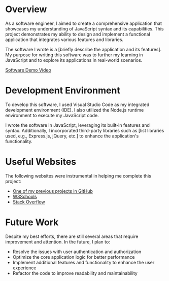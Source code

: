 # Overview

As a software engineer, I aimed to create a comprehensive application that showcases my understanding of JavaScript syntax and its capabilities. This project demonstrates my ability to design and implement a functional application that integrates various features and libraries.

The software I wrote is a [briefly describe the application and its features]. My purpose for writing this software was to further my learning in JavaScript and to explore its applications in real-world scenarios.

[Software Demo Video](https://youtu.be/F-GSv4R14xI)

# Development Environment

To develop this software, I used Visual Studio Code as my integrated development environment (IDE). I also utilized the Node.js runtime environment to execute my JavaScript code.

I wrote the software in JavaScript, leveraging its built-in features and syntax. Additionally, I incorporated third-party libraries such as [list libraries used, e.g., Express.js, jQuery, etc.] to enhance the application's functionality.

# Useful Websites

The following websites were instrumental in helping me complete this project:

- [One of my previous projects in GitHub](https://daltonbf.github.io/cse121b/project.html)
- [W3Schools](https://www.w3schools.com/)
- [Stack Overflow](https://stackoverflow.com/)

# Future Work

Despite my best efforts, there are still several areas that require improvement and attention. In the future, I plan to:

- Resolve the issues with user authentication and authorization
- Optimize the core application logic for better performance
- Implement additional features and functionality to enhance the user experience
- Refactor the code to improve readability and maintainability
